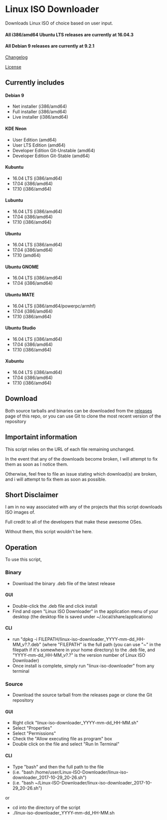 Linux ISO Downloader
====================

Downloads Linux ISO of choice based on user input.

#### All i386/amd64 Ubuntu LTS releases are currently at 16.04.3
#### All Debian 9 releases are currently at 9.2.1

[Changelog][1]

[License][2]

[1]: https://github.com/Flamestar98/Linux-ISO-Downloader/blob/master/CHANGELOG.md
[2]: https://github.com/Flamestar98/Linux-ISO-Downloader/blob/master/LICENSE

Currently includes
------------------

#### Debian 9
* Net installer (i386/amd64)
* Full installer (i386/amd64)
* Live installer (i386/amd64)

#### KDE Neon
* User Edition (amd64)
* User LTS Edition (amd64)
* Developer Edition Git-Unstable (amd64)
* Developer Edition Git-Stable (amd64)

#### Kubuntu
* 16.04 LTS (i386/amd64)
* 17.04 (i386/amd64)
* 17.10 (i386/amd64)

#### Lubuntu
* 16.04 LTS (i386/amd64)
* 17.04 (i386/amd64)
* 17.10 (i386/amd64)

#### Ubuntu
* 16.04 LTS (i386/amd64)
* 17.04 (i386/amd64)
* 17.10 (amd64)

#### Ubuntu GNOME
* 16.04 LTS (i386/amd64)
* 17.04 (i386/amd64)

#### Ubuntu MATE
* 16.04 LTS (i386/amd64/powerpc/armhf)
* 17.04 (i386/amd64)
* 17.10 (i386/amd64)

#### Ubuntu Studio
* 16.04 LTS (i386/amd64)
* 17.04 (i386/amd64)
* 17.10 (i386/amd64)

#### Xubuntu
* 16.04 LTS (i386/amd64)
* 17.04 (i386/amd64)
* 17.10 (i386/amd64)

Download
--------
Both source tarballs and binaries can be downloaded from the [releases][3] page of this repo, or you can use Git to clone the most recent version of the repository

[3]: https://github.com/Flamestar98/Linux-ISO-Downloader/releases

Importaint information
----------------------

This script relies on the URL of each file remaining unchanged.

In the event that any of the downloads become broken, I will attempt to fix them as soon as I notice them.

Otherwise, feel free to file an issue stating which download(s) are broken, and i will attempt to fix them as soon as possible.

Short Disclaimer
----------------

I am in no way associated with any of the projects that this script downloads ISO images of.

Full credit to all of the developers that make these awesome OSes.

Without them, this script wouldn't be here.

Operation
---------

To use this script,

### Binary
* Download the binary .deb file of the latest release
#### GUI
* Double-click the .deb file and click install
* Find and open "Linux ISO Downloader" in the application menu of your desktop (the desktop file is saved under ~/.local/share/applications)

#### CLI
* run "dpkg -i FILEPATH/linux-iso-downloader_YYYY-mm-dd_HH-MM_v?.?.deb" (where "FILEPATH" is the full path (you can use "~" in the filepath if it's somewhere in your home directory) to the .deb file, and "YYYY-mm-dd_HH-MM_v?.?" is the version number of Linux ISO Downloader)
* Once install is complete, simply run "linux-iso-downloader" from any terminal

### Source
* Download the source tarball from the releases page or clone the Git repository
#### GUI
* Right click "linux-iso-downloader_YYYY-mm-dd_HH-MM.sh"
* Select "Properties"
* Select "Permissions"
* Check the "Allow executing file as program" box
* Double click on the file and select "Run In Terminal"

#### CLI
* Type "bash" and then the full path to the file
* (i.e. "bash /home/user/Linux-ISO-Downloader/linux-iso-downloader_2017-10-29_20-26.sh")
* (i.e. "bash ~/Linux-ISO-Downloader/linux-iso-downloader_2017-10-29_20-26.sh")

or
* cd into the directory of the script
* ./linux-iso-downloader_YYYY-mm-dd_HH-MM.sh
